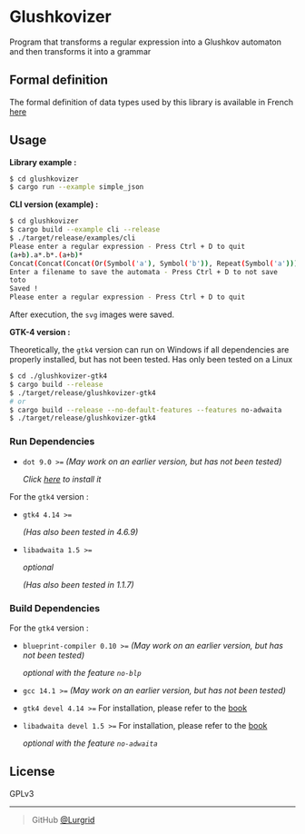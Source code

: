 # Glushkovizer

Program that transforms a regular expression into a Glushkov automaton and then
transforms it into a grammar

## Formal definition

The formal definition of data types used by this library is available in French
[here](./glushkovizer/doc/formal.pdf)

## Usage

**Library example :**

```bash
$ cd glushkovizer
$ cargo run --example simple_json
```

**CLI version (example) :**

```bash
$ cd glushkovizer
$ cargo build --example cli --release
$ ./target/release/examples/cli
Please enter a regular expression - Press Ctrl + D to quit
(a+b).a*.b*.(a+b)*
Concat(Concat(Concat(Or(Symbol('a'), Symbol('b')), Repeat(Symbol('a'))), Repeat(Symbol('b'))), Repeat(Or(Symbol('a'), Symbol('b'))))
Enter a filename to save the automata - Press Ctrl + D to not save
toto
Saved !
Please enter a regular expression - Press Ctrl + D to quit
```

After execution, the `svg` images were saved.

**GTK-4 version :**

Theoretically, the `gtk4` version can run on Windows if all dependencies are
properly installed, but has not been tested. Has only been tested on a Linux

```bash
$ cd ./glushkovizer-gtk4
$ cargo build --release
$ ./target/release/glushkovizer-gtk4
# or
$ cargo build --release --no-default-features --features no-adwaita
$ ./target/release/glushkovizer-gtk4
```

### Run Dependencies

- `dot 9.0 >=` _(May work on an earlier version, but has not been tested)_

  _Click [here](https://graphviz.org/download/) to install it_

For the `gtk4` version :

- `gtk4 4.14 >=`

  _(Has also been tested in 4.6.9)_

- `libadwaita 1.5 >=`

  _optional_

  _(Has also been tested in 1.1.7)_

### Build Dependencies

For the `gtk4` version :

- `blueprint-compiler 0.10 >=` _(May work on an earlier version, but has not been tested)_

  _optional with the feature `no-blp`_

- `gcc 14.1 >=` _(May work on an earlier version, but has not been tested)_

- `gtk4 devel 4.14 >=` For installation, please refer to the [book](https://gtk-rs.org/gtk4-rs/stable/latest/book/installation.html)

- `libadwaita devel 1.5 >=` For installation, please refer to the [book](https://gtk-rs.org/gtk4-rs/stable/latest/book/libadwaita.html)

  _optional with the feature `no-adwaita`_

## License

GPLv3

---

> GitHub [@Lurgrid](https://github.com/Lurgrid)
